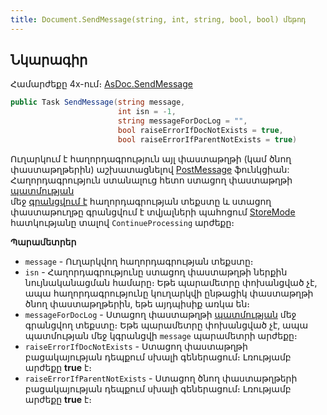 ```yaml
---
title: Document.SendMessage(string, int, string, bool, bool) մեթոդ
---
```


## Նկարագիր

Համարժեքը 4x-ում։ [AsDoc.SendMessage](https://armsoft.github.io/as4x-docs/HTM/ProgrGuide/Functions/ASDOC/SendMessage.html)

```c#
public Task SendMessage(string message,
                        int isn = -1,
                        string messageForDocLog = "",
                        bool raiseErrorIfDocNotExists = true,
                        bool raiseErrorIfParentNotExists = true)
```

Ուղարկում է հաղորդագրություն այլ փաստաթղթի (կամ ծնող փաստաթղթերին) աշխատացնելով [PostMessage](PostMessage.md) ֆունկցիան:  
Հաղորդագրություն ստանալուց հետո ստացող փաստաթղթի [պատմության](https://armsoft.github.io/as4x-docs/HTM/ProgrGuide/Database/DocLog.html)  
մեջ [գրանցվում է](WriteLog.md) հաղորդագրության տեքստը և ստացող փաստաթուղթը գրանցվում է տվյալների պահոցում [StoreMode](StoreMode.md) հատկությանը տալով `ContinueProcessing` արժեքը։

**Պարամետրեր**

- `message` - Ուղարկվող հաղորդագրության տեքստը։
- `isn` - Հաղորդագրությունը ստացող փաստաթղթի ներքին նույնականացման համարը։ 
  Եթե պարամետրը փոխանցված չէ, ապա հաղորդագրությունը կուղարկվի ընթացիկ փաստաթղթի ծնող փաստաթղթերին, եթե այդպիսիք առկա են։
- `messageForDocLog` - Ստացող փաստաթղթի [պատմության](https://armsoft.github.io/as4x-docs/HTM/ProgrGuide/Database/DocLog.html) մեջ գրանցվող տեքստը։ 
  Եթե պարամետրը փոխանցված չէ, ապա պատմության մեջ կգրանցվի `message` պարամետրի արժեքը։
- `raiseErrorIfDocNotExists` - Ստացող փաստաթղթի բացակայության դեպքում սխալի գեներացում։ 
  Լռությամբ արժեքը **true** է։
- `raiseErrorIfParentNotExists` - Ստացող ծնող փաստաթղթերի բացակայության դեպքում սխալի գեներացում։ 
  Լռությամբ արժեքը **true** է։

